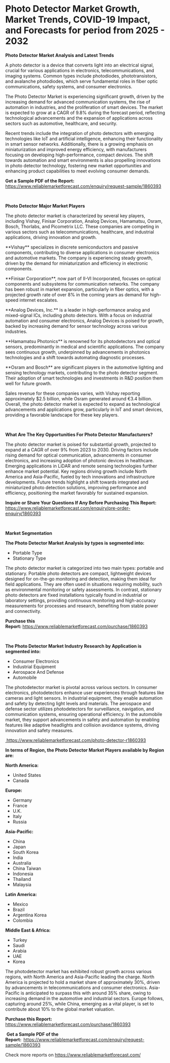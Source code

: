 <p><h1>Photo Detector Market Growth, Market Trends, COVID-19 Impact, and Forecasts for period from 2025 - 2032</h1></p><p><strong>Photo Detector Market Analysis and Latest Trends</strong></p>
<p><p>A photo detector is a device that converts light into an electrical signal, crucial for various applications in electronics, telecommunications, and imaging systems. Common types include photodiodes, phototransistors, and avalanche photodiodes, which serve fundamental roles in fiber optic communications, safety systems, and consumer electronics.</p><p>The Photo Detector Market is experiencing significant growth, driven by the increasing demand for advanced communication systems, the rise of automation in industries, and the proliferation of smart devices. The market is expected to grow at a CAGR of 9.8% during the forecast period, reflecting technological advancements and the expansion of applications across sectors such as automotive, healthcare, and security. </p><p>Recent trends include the integration of photo detectors with emerging technologies like IoT and artificial intelligence, enhancing their functionality in smart sensor networks. Additionally, there is a growing emphasis on miniaturization and improved energy efficiency, with manufacturers focusing on developing high-performance, compact devices. The shift towards automation and smart environments is also propelling innovations in photo detector technology, fostering new market opportunities and enhancing product capabilities to meet evolving consumer demands.</p></p>
<p><strong>Get a Sample PDF of the Report:&nbsp;</strong> <a href="https://www.reliablemarketforecast.com/enquiry/request-sample/1860393?utm_campaign=3511&utm_medium=2&utm_source=Github&utm_content=ia&utm_term=06042025&utm_id=photo-detector">https://www.reliablemarketforecast.com/enquiry/request-sample/1860393</a></p>
<p>&nbsp;</p>
<p><strong>Photo Detector Major Market Players</strong></p>
<p><p>The photo detector market is characterized by several key players, including Vishay, Finisar Corporation, Analog Devices, Hamamatsu, Osram, Bosch, Thorlabs, and Picometrix LLC. These companies are competing in various sectors such as telecommunications, healthcare, and industrial applications, driving innovation and growth.</p><p>**Vishay** specializes in discrete semiconductors and passive components, contributing to diverse applications in consumer electronics and automotive markets. The company is experiencing steady growth, driven by the demand for miniaturization and efficiency in electronic components.</p><p>**Finisar Corporation**, now part of II-VI Incorporated, focuses on optical components and subsystems for communication networks. The company has been robust in market expansion, particularly in fiber optics, with a projected growth rate of over 8% in the coming years as demand for high-speed internet escalates.</p><p>**Analog Devices, Inc.** is a leader in high-performance analog and mixed-signal ICs, including photo detectors. With a focus on industrial automation and consumer electronics, Analog Devices is poised for growth, backed by increasing demand for sensor technology across various industries.</p><p>**Hamamatsu Photonics** is renowned for its photodetectors and optical sensors, predominantly in medical and scientific applications. The company sees continuous growth, underpinned by advancements in photonics technologies and a shift towards automating diagnostic processes.</p><p>**Osram and Bosch** are significant players in the automotive lighting and sensing technology markets, contributing to the photo detector segment. Their adoption of smart technologies and investments in R&D position them well for future growth.</p><p>Sales revenue for these companies varies, with Vishay reporting approximately $2.5 billion, while Osram generated around €3.4 billion. Overall, the photo detector market is expected to expand as technological advancements and applications grow, particularly in IoT and smart devices, providing a favorable landscape for these key players.</p></p>
<p>&nbsp;</p>
<p><strong>What Are The Key Opportunities For Photo Detector Manufacturers?</strong></p>
<p><p>The photo detector market is poised for substantial growth, projected to expand at a CAGR of over 9% from 2023 to 2030. Driving factors include rising demand for optical communication, advancements in consumer electronics, and increasing adoption of photonic devices in healthcare. Emerging applications in LiDAR and remote sensing technologies further enhance market potential. Key regions driving growth include North America and Asia-Pacific, fueled by tech innovations and infrastructure developments. Future trends highlight a shift towards integrated and miniaturized photo detection solutions, improving performance and efficiency, positioning the market favorably for sustained expansion.</p></p>
<p><strong>Inquire or Share Your Questions If Any Before Purchasing This Report:</strong> <a href="https://www.reliablemarketforecast.com/enquiry/pre-order-enquiry/1860393?utm_campaign=3511&utm_medium=2&utm_source=Github&utm_content=ia&utm_term=06042025&utm_id=photo-detector">https://www.reliablemarketforecast.com/enquiry/pre-order-enquiry/1860393</a></p>
<p>&nbsp;</p>
<p><strong>Market Segmentation</strong></p>
<p><strong>The Photo Detector Market Analysis by types is segmented into:</strong></p>
<p><ul><li>Portable Type</li><li>Stationary Type</li></ul></p>
<p><p>The photo detector market is categorized into two main types: portable and stationary. Portable photo detectors are compact, lightweight devices designed for on-the-go monitoring and detection, making them ideal for field applications. They are often used in situations requiring mobility, such as environmental monitoring or safety assessments. In contrast, stationary photo detectors are fixed installations typically found in industrial or laboratory settings, providing continuous monitoring and high-accuracy measurements for processes and research, benefiting from stable power and connectivity.</p></p>
<p><strong>Purchase this Report:&nbsp;</strong><a href="https://www.reliablemarketforecast.com/purchase/1860393?utm_campaign=3511&utm_medium=2&utm_source=Github&utm_content=ia&utm_term=06042025&utm_id=photo-detector">https://www.reliablemarketforecast.com/purchase/1860393</a></p>
<p>&nbsp;</p>
<p><strong>The Photo Detector Market Industry Research by Application is segmented into:</strong></p>
<p><ul><li>Consumer Electronics</li><li>Industrial Equipment</li><li>Aerospace And Defense</li><li>Automobile</li></ul></p>
<p><p>The photodetector market is pivotal across various sectors. In consumer electronics, photodetectors enhance user experiences through features like cameras and light sensors. In industrial equipment, they enable automation and safety by detecting light levels and materials. The aerospace and defense sector utilizes photodetectors for surveillance, navigation, and communication systems, ensuring operational efficiency. In the automobile market, they support advancements in safety and automation by enabling features like adaptive headlights and collision avoidance systems, driving innovation and safety measures.</p></p>
<p><a href="https://www.reliablemarketforecast.com/photo-detector-r1860393?utm_campaign=3511&utm_medium=2&utm_source=Github&utm_content=ia&utm_term=06042025&utm_id=photo-detector">&nbsp;https://www.reliablemarketforecast.com/photo-detector-r1860393</a></p>
<p><strong>In terms of Region, the Photo Detector Market Players available by Region are:</strong></p>
<p>
    <p> <strong> North America: </strong>
        <ul>
            <li>United States</li>
            <li>Canada</li>
        </ul>
        </p> 
    <p> <strong> Europe: </strong>
        <ul>
            <li>Germany</li>
            <li>France</li>
            <li>U.K.</li>
            <li>Italy</li>
            <li>Russia</li>
        </ul>
        </p> 
    <p> <strong> Asia-Pacific: </strong>
        <ul>
            <li>China</li>
            <li>Japan</li>
            <li>South Korea</li>
            <li>India</li>
            <li>Australia</li>
            <li>China Taiwan</li>
            <li>Indonesia</li>
            <li>Thailand</li>
            <li>Malaysia</li>
        </ul>
        </p> 
    <p> <strong> Latin America: </strong>
        <ul>
            <li>Mexico</li>
            <li>Brazil</li>
            <li>Argentina Korea</li>
            <li>Colombia</li>
        </ul>
        </p> 
    <p> <strong> Middle East & Africa: </strong>
        <ul>
            <li>Turkey</li>
            <li>Saudi</li>
            <li>Arabia</li>
            <li>UAE</li>
            <li>Korea</li>
        </ul>
    </p>
    </p>
<p><p>The photodetector market has exhibited robust growth across various regions, with North America and Asia-Pacific leading the charge. North America is projected to hold a market share of approximately 30%, driven by advancements in telecommunications and consumer electronics. Asia-Pacific is anticipated to surpass this with around 35% share, owing to increasing demand in the automotive and industrial sectors. Europe follows, capturing around 25%, while China, emerging as a vital player, is set to contribute about 10% to the global market valuation.</p></p>
<p><strong>Purchase this Report: </strong><a href="https://www.reliablemarketforecast.com/purchase/1860393?utm_campaign=3511&utm_medium=2&utm_source=Github&utm_content=ia&utm_term=06042025&utm_id=photo-detector">https://www.reliablemarketforecast.com/purchase/1860393</a></p>
<p>&nbsp;<strong>Get a Sample PDF of the Report:&nbsp;&nbsp;</strong><a href="https://www.reliablemarketforecast.com/enquiry/request-sample/1860393?utm_campaign=3511&utm_medium=2&utm_source=Github&utm_content=ia&utm_term=06042025&utm_id=photo-detector">https://www.reliablemarketforecast.com/enquiry/request-sample/1860393</a></p>
<p><strong></strong></p>
<p>Check more reports on <a href="https://www.reliablemarketforecast.com/?utm_campaign=3511&utm_medium=2&utm_source=Github&utm_content=ia&utm_term=06042025&utm_id=photo-detector">https://www.reliablemarketforecast.com/</a></p>